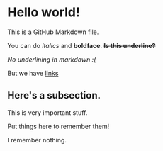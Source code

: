 # Hello world!

This is a GitHub Markdown file.

You can do *italics* and **boldface**. ~~__Is this underline?__~~

*No underlining in markdown :(*

But we have [links](https://www.imgur.com/yChNWkg)

## Here's a subsection.

This is very important stuff.

Put things here to remember them!

I remember nothing.
